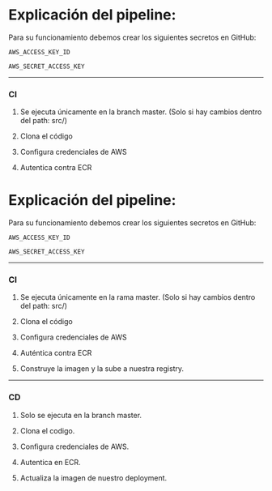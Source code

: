 
# Explicación del pipeline:

  Para su funcionamiento debemos crear los siguientes secretos en GitHub:

`AWS_ACCESS_KEY_ID`

`AWS_SECRET_ACCESS_KEY`

---
### CI


1. Se ejecuta únicamente en la branch master. (Solo si hay cambios dentro del path: src/)

2. Clona el código

3. Configura credenciales de AWS

4. Autentica contra ECR
# Explicación del pipeline:

  Para su funcionamiento debemos crear los siguientes secretos en GitHub:

`AWS_ACCESS_KEY_ID`

`AWS_SECRET_ACCESS_KEY`

---
### CI


1. Se ejecuta únicamente en la rama master. (Solo si hay cambios dentro del path: src/)

2. Clona el código

3. Configura credenciales de AWS

4. Auténtica contra ECR

5. Construye la imagen y la sube a nuestra registry.

  

---

### CD

1. Solo se ejecuta en la branch master.

2. Clona el codigo.

3. Configura credenciales de AWS.

4. Autentica en ECR.

5. Actualiza la imagen de nuestro deployment.